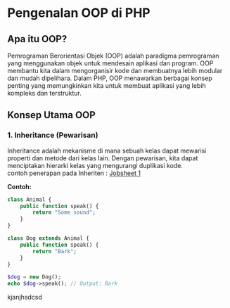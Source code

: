 # Pengenalan OOP di PHP

## Apa itu OOP?

Pemrograman Berorientasi Objek (OOP) adalah paradigma pemrograman yang menggunakan objek untuk mendesain aplikasi dan program. OOP membantu kita dalam mengorganisir kode dan membuatnya lebih modular dan mudah dipelihara. Dalam PHP, OOP menawarkan berbagai konsep penting yang memungkinkan kita untuk membuat aplikasi yang lebih kompleks dan terstruktur.

## Konsep Utama OOP

### 1. Inheritance (Pewarisan)

Inheritance adalah mekanisme di mana sebuah kelas dapat mewarisi properti dan metode dari kelas lain. Dengan pewarisan, kita dapat menciptakan hierarki kelas yang mengurangi duplikasi kode.<br>
contoh penerapan pada Inheriten :
<a href="modul1&2/jobsheet/inheriten.php">Jobsheet 1</a>

**Contoh:**

```php
class Animal {
    public function speak() {
        return "Some sound";
    }
}

class Dog extends Animal {
    public function speak() {
        return "Bark";
    }
}

$dog = new Dog();
echo $dog->speak(); // Output: Bark
```

kjanjhsdcsd

